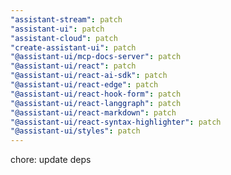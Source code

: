 ```yaml
---
"assistant-stream": patch
"assistant-ui": patch
"assistant-cloud": patch
"create-assistant-ui": patch
"@assistant-ui/mcp-docs-server": patch
"@assistant-ui/react": patch
"@assistant-ui/react-ai-sdk": patch
"@assistant-ui/react-edge": patch
"@assistant-ui/react-hook-form": patch
"@assistant-ui/react-langgraph": patch
"@assistant-ui/react-markdown": patch
"@assistant-ui/react-syntax-highlighter": patch
"@assistant-ui/styles": patch
---
```


chore: update deps
